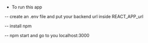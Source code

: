 - To run this app

-- create an .env file and put your backend url inside REACT_APP_url

-- install npm

-- npm start and go to you localhost:3000
